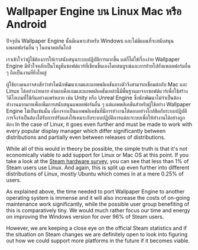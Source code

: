 # Wallpaper Engine บน Linux Mac หรือ Android

ปัจจุบัน Wallpaper Engine นั้นมีเฉพาะสำหรับ Windows และไม่มีแผนที่จะสนับสนุนแพลตฟอร์มอื่น ๆ ในอนาคตอันใกล้

เราเข้าใจว่าผู้ใช้ต้องการให้เราสนับสนุนระบบปฏิบัติการมากขึ้น แต่ก็ไม่ใช่เรื่องง่าย Wallpaper Engine มีหัวใจหลักเป็นโซลูชันซอฟต์แวร์ที่เขียนขึ้นเองโดยสมบูรณ์และการย้ายไปยังแพลตฟอร์มอื่น ๆ ถือเป็นงานที่ยิ่งใหญ่

ผู้ใช้บางคนอาจสงสัยว่าทำไมนักพัฒนาเกมและแอพพลิเคชันบางตัวจึงสามารถเชื่อมต่อกับ Mac และ Linux ได้อย่างง่ายดาย คำตอบคือเกมและแอพพลิเคชันเหล่านี้มีพื้นฐานมาจากซอฟต์แวร์เพื่อใช้สร้างวิดีโอเกมที่ใช้กันอย่างแพร่หลาย เช่น Unity หรือ Unreal Engine ซึ่งนักพัฒนาไม่จำเป็นต้องทำงานมากมายเพื่อเพิ่มการสนับสนุนแพลตฟอร์มอื่น ๆ แต่แอพพลิเคชันสำหรับผู้ใช้อย่าง Wallpaper Engine ไม่เป็นเช่นนั้น เนื่องจากเป็นแอพพลิเคชันที่มีการทำงานโต้ตอบอย่างใกล้ชิดกับระบบปฏิบัติการจึงจำเป็นต้องได้รับการปรับแต่งให้เหมาะกับระบบปฏิบัติการแต่ละระบบเพื่อให้ทำงานได้อย่างถูกต้อง In the case of Linux, it goes even further and must be made to work with every popular display manager which differ significantly between distributions and partially even between releases of distributions.

While all of this would in theory be possible, the simple truth is that it's not economically viable to add support for Linux or Mac OS at this point. If you take a look at the [Steam hardware survey](https://store.steampowered.com/hwsurvey), you can see that less than 1% of Steam users use Linux. And again, this is split up even further into different distributions of Linux, mostly Ubuntu which comes in at a mere 0.25% of users.

As explained above, the time needed to port Wallpaper Engine to another operating system is immense and it will also increase the costs of on-going maintenance work significantly, while the possible user group benefiting of this is comparatively tiny. We would much rather focus our time and energy on improving the Windows version for over 96% of Steam users.

However, we are keeping a close eye on the official Steam statistics and if the situation on Steam changes we are definitely open to look into figuring out how we could support more platforms in the future if it becomes viable. 